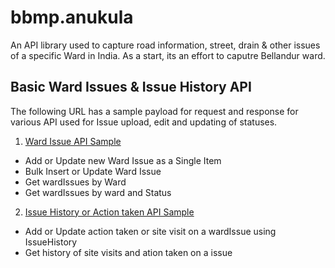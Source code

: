 # bbmp.anukula
An API library used to capture road information, street, drain &amp; other issues of a specific Ward in India. As a start, its an effort to caputre Bellandur ward.

## Basic Ward Issues & Issue History API
The following URL has a sample payload for request and response for various API used for Issue upload, edit and updating of statuses.

1. [Ward Issue API Sample](https://documenter.getpostman.com/view/1662159/S11RLvpd)
  - Add or Update new Ward Issue as a Single Item
  - Bulk Insert or Update Ward Issue
  - Get wardIssues by Ward
  - Get wardIssues by ward and Status
  
2. [Issue History or Action taken API Sample](https://documenter.getpostman.com/view/1662159/S11RLvpd)
  - Add or Update action taken or site visit on a wardIssue using IssueHistory
  - Get history of site visits and ation taken on a issue
  
